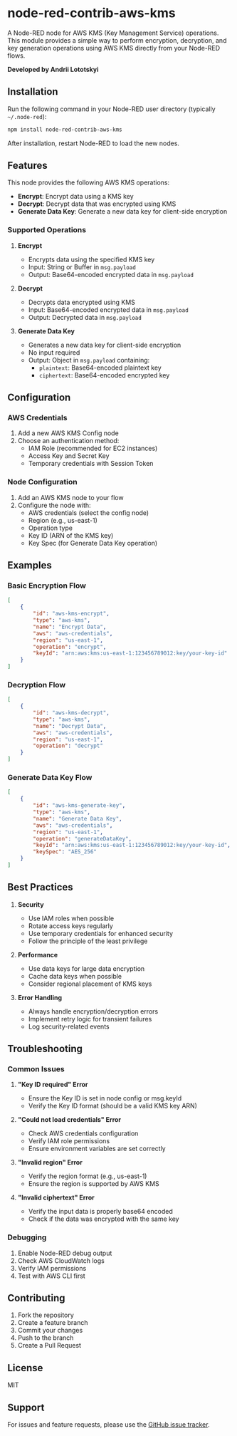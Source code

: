 # node-red-contrib-aws-kms

A Node-RED node for AWS KMS (Key Management Service) operations. This module provides a simple way to perform encryption, decryption, and key generation operations using AWS KMS directly from your Node-RED flows.

**Developed by Andrii Lototskyi**

## Installation

Run the following command in your Node-RED user directory (typically `~/.node-red`):

```bash
npm install node-red-contrib-aws-kms
```

After installation, restart Node-RED to load the new nodes.

## Features

This node provides the following AWS KMS operations:

- **Encrypt**: Encrypt data using a KMS key
- **Decrypt**: Decrypt data that was encrypted using KMS
- **Generate Data Key**: Generate a new data key for client-side encryption

### Supported Operations

1. **Encrypt**
   - Encrypts data using the specified KMS key
   - Input: String or Buffer in `msg.payload`
   - Output: Base64-encoded encrypted data in `msg.payload`

2. **Decrypt**
   - Decrypts data encrypted using KMS
   - Input: Base64-encoded encrypted data in `msg.payload`
   - Output: Decrypted data in `msg.payload`

3. **Generate Data Key**
   - Generates a new data key for client-side encryption
   - No input required
   - Output: Object in `msg.payload` containing:
     - `plaintext`: Base64-encoded plaintext key
     - `ciphertext`: Base64-encoded encrypted key

## Configuration

### AWS Credentials

1. Add a new AWS KMS Config node
2. Choose an authentication method:
   - IAM Role (recommended for EC2 instances)
   - Access Key and Secret Key
   - Temporary credentials with Session Token

### Node Configuration

1. Add an AWS KMS node to your flow
2. Configure the node with:
   - AWS credentials (select the config node)
   - Region (e.g., us-east-1)
   - Operation type
   - Key ID (ARN of the KMS key)
   - Key Spec (for Generate Data Key operation)

## Examples

### Basic Encryption Flow

```json
[
    {
        "id": "aws-kms-encrypt",
        "type": "aws-kms",
        "name": "Encrypt Data",
        "aws": "aws-credentials",
        "region": "us-east-1",
        "operation": "encrypt",
        "keyId": "arn:aws:kms:us-east-1:123456789012:key/your-key-id"
    }
]
```

### Decryption Flow

```json
[
    {
        "id": "aws-kms-decrypt",
        "type": "aws-kms",
        "name": "Decrypt Data",
        "aws": "aws-credentials",
        "region": "us-east-1",
        "operation": "decrypt"
    }
]
```

### Generate Data Key Flow

```json
[
    {
        "id": "aws-kms-generate-key",
        "type": "aws-kms",
        "name": "Generate Data Key",
        "aws": "aws-credentials",
        "region": "us-east-1",
        "operation": "generateDataKey",
        "keyId": "arn:aws:kms:us-east-1:123456789012:key/your-key-id",
        "keySpec": "AES_256"
    }
]
```

## Best Practices

1. **Security**
   - Use IAM roles when possible
   - Rotate access keys regularly
   - Use temporary credentials for enhanced security
   - Follow the principle of the least privilege

2. **Performance**
   - Use data keys for large data encryption
   - Cache data keys when possible
   - Consider regional placement of KMS keys

3. **Error Handling**
   - Always handle encryption/decryption errors
   - Implement retry logic for transient failures
   - Log security-related events

## Troubleshooting

### Common Issues

1. **"Key ID required" Error**
   - Ensure the Key ID is set in node config or msg.keyId
   - Verify the Key ID format (should be a valid KMS key ARN)

2. **"Could not load credentials" Error**
   - Check AWS credentials configuration
   - Verify IAM role permissions
   - Ensure environment variables are set correctly

3. **"Invalid region" Error**
   - Verify the region format (e.g., us-east-1)
   - Ensure the region is supported by AWS KMS

4. **"Invalid ciphertext" Error**
   - Verify the input data is properly base64 encoded
   - Check if the data was encrypted with the same key

### Debugging

1. Enable Node-RED debug output
2. Check AWS CloudWatch logs
3. Verify IAM permissions
4. Test with AWS CLI first

## Contributing

1. Fork the repository
2. Create a feature branch
3. Commit your changes
4. Push to the branch
5. Create a Pull Request

## License

MIT

## Support

For issues and feature requests, please use the [GitHub issue tracker](https://github.com/lotockii/node-red-contrib-aws-kms/issues). 